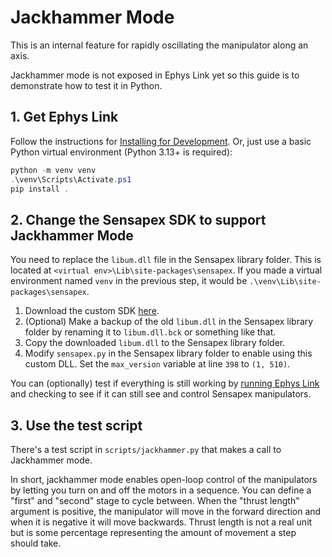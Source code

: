 # Jackhammer Mode

This is an internal feature for rapidly oscillating the manipulator along an axis.

Jackhammer mode is not exposed in Ephys Link yet so this guide is to demonstrate how to test it in Python.

## 1. Get Ephys Link

Follow the instructions for [Installing for Development](index.md#installing-for-development). Or, just use a basic Python virtual environment (Python 3.13+ is required):

```powershell
python -m venv venv
.\venv\Scripts\Activate.ps1
pip install .
```

## 2. Change the Sensapex SDK to support Jackhammer Mode

You need to replace the `libum.dll` file in the Sensapex library folder. This is located at `<virtual env>\Lib\site-packages\sensapex`. If you made a virtual environment named `venv` in the previous step, it would be `.\venv\Lib\site-packages\sensapex`.

1. Download the custom SDK [here](../assets/libum.dll).
2. (Optional) Make a backup of the old `libum.dll` in the Sensapex library folder by renaming it to `libum.dll.bck` or something like that.
3. Copy the downloaded `libum.dll` to the Sensapex library folder.
4. Modify `sensapex.py` in the Sensapex library folder to enable using this custom DLL. Set the `max_version` variable at line `398` to `(1, 510)`.

You can (optionally) test if everything is still working by [running Ephys Link](../usage/starting_ephys_link.md) and checking to see if it can still see and control Sensapex manipulators.

## 3. Use the test script

There's a test script in `scripts/jackhammer.py` that makes a call to Jackhammer mode.

In short, jackhammer mode enables open-loop control of the manipulators by letting you turn on and off the motors in a sequence. You can define a "first" and "second" stage to cycle between. When the "thrust length" argument is positive, the manipulator will move in the forward direction and when it is negative it will move backwards. Thrust length is not a real unit but is some percentage representing the amount of movement a step should take.